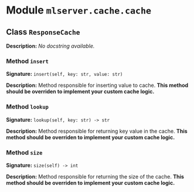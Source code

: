 # Module `mlserver.cache.cache`


## Class `ResponseCache`


**Description:**
*No docstring available.*

### Method `insert`


**Signature:** `insert(self, key: str, value: str)`


**Description:**
Method responsible for inserting value to cache.
**This method should be overriden to implement your custom cache logic.**

### Method `lookup`


**Signature:** `lookup(self, key: str) -> str`


**Description:**
Method responsible for returning key value in the cache.
**This method should be overriden to implement your custom cache logic.**

### Method `size`


**Signature:** `size(self) -> int`


**Description:**
Method responsible for returning the size of the cache.
**This method should be overriden to implement your custom cache logic.**
